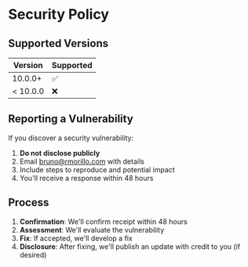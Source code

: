 # Security Policy

## Supported Versions

| Version | Supported          |
| ------- | ------------------ |
| 10.0.0+ | :white_check_mark: |
| < 10.0.0 | :x:                |

## Reporting a Vulnerability

If you discover a security vulnerability:

1. **Do not disclose publicly**
2. Email bruno@rmorillo.com with details
3. Include steps to reproduce and potential impact
4. You'll receive a response within 48 hours

## Process

1. **Confirmation**: We'll confirm receipt within 48 hours
2. **Assessment**: We'll evaluate the vulnerability
3. **Fix**: If accepted, we'll develop a fix
4. **Disclosure**: After fixing, we'll publish an update with credit to you (if desired)